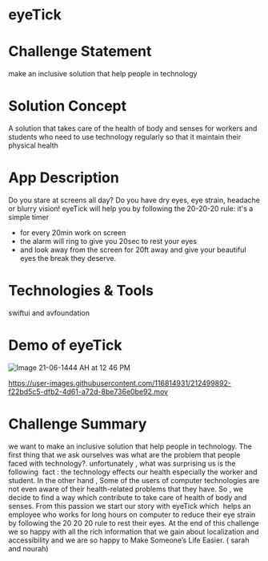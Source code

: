 # eyeTick

# Challenge Statement
make an inclusive solution that help people in technology

# Solution Concept
A solution that takes care of the health of body and senses for workers and students 
who need to use technology regularly so that it maintain their physical health

# App Description
Do you stare at screens all day?
Do you have dry eyes, eye strain, headache or blurry vision!
eyeTick will help you by following the 20-20-20 rule:
it's a simple timer
- for every 20min work on screen
- the alarm will ring to give you 20sec to rest your eyes
- and look away from the screen for 20ft away
and give your beautiful eyes the break they deserve.

# Technologies & Tools
swiftui and avfoundation
# Demo of eyeTick 
![Image 21-06-1444 AH at 12 46 PM](https://user-images.githubusercontent.com/116814931/212500125-58ce6299-a0da-41d4-90ff-f699faea40e4.jpeg)

https://user-images.githubusercontent.com/116814931/212499892-f22bd5c5-dfb2-4d61-a72d-8be736e0be92.mov

# Challenge Summary
we want to make an inclusive solution that help people in technology. The first thing that we ask ourselves was
what are the problem that people faced with technology?. unfortunately , what was surprising us is the following  fact : the technology effects our health especially the worker and student. In the other hand , Some of the users of computer technologies are not even aware of their health-related problems that they have. So , we decide to find a way which contribute to take care of health of body and senses. From this passion we start our story with eyeTick which  helps an employee  who works for long hours on computer to reduce their eye strain by following the 20 20 20 rule to rest their eyes. At the end of this challenge we so happy with all the rich information that we gain about localization and accessibility and we are so happy to Make Someone’s Life Easier. ( sarah and nourah)

